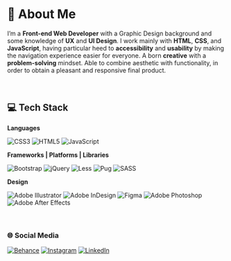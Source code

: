 # 🎯 About Me
I’m a **Front-end Web Developer** with a Graphic Design background and some knowledge of **UX** and **UI Design**. 
I work mainly with **HTML**, **CSS**, and **JavaScript**, having particular heed to **accessibility** and **usability** by making the navigation experience easier for everyone.
A born **creative** with a **problem-solving** mindset. Able to combine aesthetic with functionality, in order to obtain a pleasant and responsive final product.
<br><br><br>

## 💻 Tech Stack
**Languages**

![CSS3](https://img.shields.io/badge/css3-%231572B6.svg?style=flat&logo=css3&logoColor=white) ![HTML5](https://img.shields.io/badge/html5-%23E34F26.svg?style=flat&logo=html5&logoColor=white) ![JavaScript](https://img.shields.io/badge/javascript-%23323330.svg?style=flat&logo=javascript&logoColor=%23F7DF1E)


**Frameworks | Platforms | Libraries**

![Bootstrap](https://img.shields.io/badge/bootstrap-%23563D7C.svg?style=flat&logo=bootstrap&logoColor=white) ![jQuery](https://img.shields.io/badge/jquery-%230769AD.svg?style=flat&logo=jquery&logoColor=white) ![Less](https://img.shields.io/badge/less-2B4C80?style=flat&logo=less&logoColor=white) ![Pug](https://img.shields.io/badge/Pug-FFF?style=flat&logo=pug&logoColor=A86454) ![SASS](https://img.shields.io/badge/SASS-hotpink.svg?style=flat&logo=SASS&logoColor=white) 


**Design**

![Adobe Illustrator](https://img.shields.io/badge/adobeillustrator-%23FF9A00.svg?style=flat&logo=adobeillustrator&logoColor=white) ![Adobe InDesign](https://img.shields.io/badge/Adobe%20InDesign-49021F?style=flat&logo=adobeindesign&logoColor=white) 	![Figma](https://img.shields.io/badge/figma-%23F24E1E.svg?style=flat&logo=figma&logoColor=white) ![Adobe Photoshop](https://img.shields.io/badge/adobephotoshop-%2331A8FF.svg?style=flat&logo=adobephotoshop&logoColor=white) ![Adobe After Effects](https://img.shields.io/badge/Adobe%20After%20Effects-9999FF.svg?style=flat&logo=Adobe%20After%20Effects&logoColor=white)
<br><br><br>

### 🌐 Social Media

[![Behance](https://img.shields.io/badge/Behance-1769ff?logo=behance&logoColor=white)](https://behance.net/raulramospinto) [![Instagram](https://img.shields.io/badge/Instagram-%23E4405F.svg?logo=Instagram&logoColor=white)](https://instagram.com/raulbmrp) [![LinkedIn](https://img.shields.io/badge/LinkedIn-%230077B5.svg?logo=linkedin&logoColor=white)](https://linkedin.com/in/raul-ramos-pinto) 

<!-- #### 📊 GitHub Stats:
![](https://github-readme-stats.vercel.app/api?username=raulbmrp&theme=default&hide_border=false&include_all_commits=true&count_private=true)<br/>
![](https://github-readme-streak-stats.herokuapp.com/?user=raulbmrp&theme=default&hide_border=false)<br/>
![](https://github-readme-stats.vercel.app/api/top-langs/?username=raulbmrp&theme=default&hide_border=false&include_all_commits=true&count_private=true&layout=compact) -->
